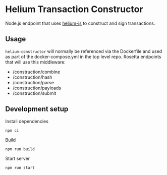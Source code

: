 # Helium Transaction Constructor
Node.js endpoint that uses [helium-js](https://github.com/helium/helium-js/) to construct and sign transactions.

## Usage
`helium-constructor` will normally be referenced via the Dockerfile and used as part of the docker-compose.yml in the top level repo. Rosetta endpoints that will use this middleware:

- /construction/combine
- /construction/hash
- /construction/parse
- /construction/payloads
- /construction/submit


## Development setup
Install dependencies
```
npm ci
```

Build
```
npm run build
```

Start server
```
npm run start
```